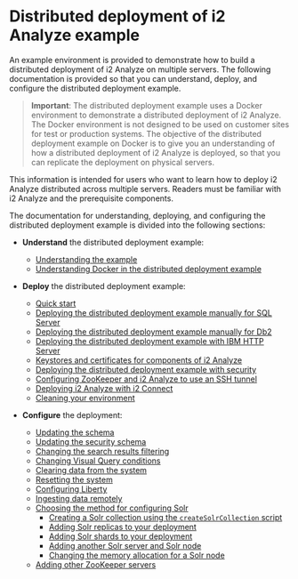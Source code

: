 # Distributed deployment of i2 Analyze example
An example environment is provided to demonstrate how to build a distributed deployment of i2 Analyze on multiple servers. The following documentation is provided so that you can understand, deploy, and configure the distributed deployment example.

>**Important**: The distributed deployment example uses a Docker environment to demonstrate a distributed deployment of i2 Analyze. The Docker environment is not designed to be used on customer sites for test or production systems. The objective of the distributed deployment example on Docker is to give you an understanding of how a distributed deployment of i2 Analyze is deployed, so that you can replicate the deployment on physical servers.

This information is intended for users who want to learn how to deploy i2 Analyze distributed across multiple servers. Readers must be familiar with i2 Analyze and the prerequisite components.

The documentation for understanding, deploying, and configuring the distributed deployment example is divided into the following sections:

- **Understand** the distributed deployment example:  
  - [Understanding the example](understand_example.md)
  - [Understanding Docker in the distributed deployment example](understand_example_docker.md)


- **Deploy** the distributed deployment example:  
  - [Quick start](deploy_quick_start.md)
  - [Deploying the distributed deployment example manually for SQL Server](deploy_walk_through_sqlserver.md)
  - [Deploying the distributed deployment example manually for Db2](deploy_walk_through_db2.md)
  - [Deploying the distributed deployment example with IBM HTTP Server](deploy_walk_through_http.md)
  - [Keystores and certificates for components of i2 Analyze](securing_certificates.md)
  - [Deploying the distributed deployment example with security](securing_ssl.md)
  - [Configuring ZooKeeper and i2 Analyze to use an SSH tunnel](configure_zookeeper_tunneling.md)
  - [Deploying i2 Analyze with i2 Connect](deploy_i2_connect.md)
  - [Cleaning your environment](deploy_clean_environment.md)


- **Configure** the deployment:  
  - [Updating the schema](configure_change_schema.md)
  - [Updating the security schema](configure_change_security_schema.md)
  - [Changing the search results filtering](configure_search_facets.md)
  - [Changing Visual Query conditions](configure_search_vq.md)
  - [Clearing data from the system](configure_system_clear_data.md)
  - [Resetting the system](configure_system_reset.md)
  - [Configuring Liberty](configure_liberty.md)
  - [Ingesting data remotely](deploy_etl_client.md)
  - [Choosing the method for configuring Solr](configure_solr_method.md)
    - [Creating a Solr collection using the `createSolrCollection` script](configure_solr_collection.md)
    - [Adding Solr replicas to your deployment](configure_solr_add_replica.md)
    - [Adding Solr shards to your deployment](configure_solr_add_shard.md)
    - [Adding another Solr server and Solr node](configure_solr_add_node.md)
    - [Changing the memory allocation for a Solr node](configure_solr_change_node_memory.md)
  - [Adding other ZooKeeper servers](configure_zookeeper_add_hosts.md)
